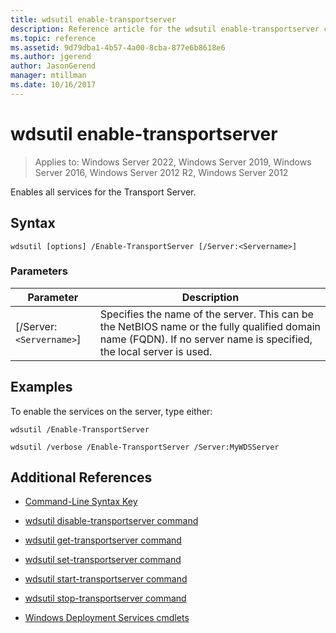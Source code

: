 ```yaml
---
title: wdsutil enable-transportserver
description: Reference article for the wdsutil enable-transportserver command, which enables all services for the Transport Server.
ms.topic: reference
ms.assetid: 9d79dba1-4b57-4a00-8cba-877e6b8618e6
ms.author: jgerend
author: JasonGerend
manager: mtillman
ms.date: 10/16/2017
---
```


# wdsutil enable-transportserver

>Applies to: Windows Server 2022, Windows Server 2019, Windows Server 2016, Windows Server 2012 R2, Windows Server 2012

Enables all services for the Transport Server.

## Syntax

```
wdsutil [options] /Enable-TransportServer [/Server:<Servername>]
```

### Parameters

| Parameter | Description |
|--|--|
| [/Server:`<Servername>`] | Specifies the name of the server. This can be the NetBIOS name or the fully qualified domain name (FQDN). If no server name is specified, the local server is used. |

## Examples

To enable the services on the server, type either:

```
wdsutil /Enable-TransportServer
```

```
wdsutil /verbose /Enable-TransportServer /Server:MyWDSServer
```

## Additional References

- [Command-Line Syntax Key](command-line-syntax-key.md)

- [wdsutil disable-transportserver command](wdsutil-disable-transportserver.md)

- [wdsutil get-transportserver command](wdsutil-get-transportserver.md)

- [wdsutil set-transportserver command](wdsutil-set-transportserver.md)

- [wdsutil start-transportserver command](wdsutil-start-transportserver.md)

- [wdsutil stop-transportserver command](wdsutil-stop-transportserver.md)

- [Windows Deployment Services cmdlets](/powershell/module/wds)
